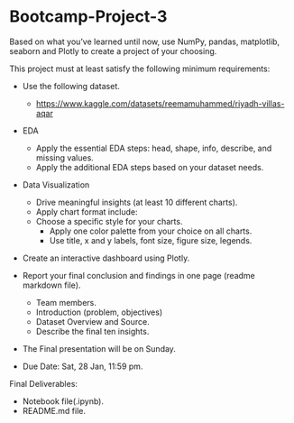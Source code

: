 # Bootcamp-Project-3

Based on what you’ve learned until now, use NumPy, pandas, matplotlib, seaborn and Plotly to create a project of your choosing.

This project must at least satisfy the following minimum requirements:

- Use the following dataset.
  - https://www.kaggle.com/datasets/reemamuhammed/riyadh-villas-aqar
  
- EDA
    - Apply the essential EDA steps: head, shape, info, describe, and missing values.
    - Apply the additional EDA steps based on your dataset needs.
    
- Data Visualization
    - Drive meaningful insights (at least 10 different charts).
    - Apply chart format include:
    - Choose a specific style for your charts.
      - Apply one color palette from your choice on all charts.
      - Use title, x and y labels, font size, figure size, legends.
      
- Create an interactive dashboard using Plotly.
      
- Report your final conclusion and findings in one page (readme markdown file).
    - Team members.
    - Introduction (problem, objectives)
    - Dataset Overview and Source.
    - Describe the final ten insights.
- The Final presentation will be on Sunday.
- Due Date: Sat, 28 Jan, 11:59 pm.

Final Deliverables:
- Notebook file(.ipynb).
- README.md file.

